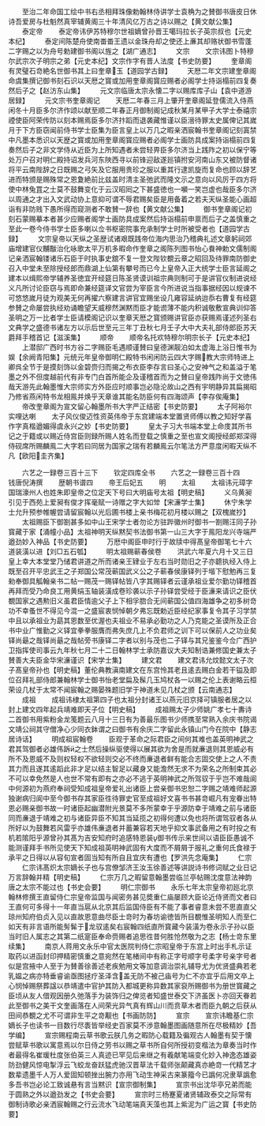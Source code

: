 <!-- { "loadSidebar": true } -->
　　至治二年命国工绘中书右丞相拜珠像勅翰林侍讲学士袁桷为之賛御书唐皮日休诗吾爱房与杜魁然真宰辅黄阁三十年清风亿万古之诗以赐之【黄文献公集】
　　泰定帝
　　泰定帝讳伊苏特穆尔世祖嫡曾孙晋王噶玛拉长子英宗叔也【元史本纪】
　　泰定间陈楚舟使南畨畨王遗以金珠舟却之使还上亷其却赂状御书雪蓬二字赐之以为舟号勅建御书阁以旌之【湖广通志】
　　文宗
　　文宗讳图卜特穆尔武宗次子明宗之弟【元史本纪】文宗作字有晋人法度【书史防要】
　　奎章阁有灵璧石竒絶名世御书其上曰奎章玉【道园学古録】
　　天厯二年文宗建奎章阁命虞集撰记御书刻石识以天厯之寳或加用奎章阁寳应赐者必阁学士持诣榻前四复奏然后子之【赵汸东山集】
　　元文宗临唐太宗永懐二字以赐库库子山【袁中道游居録】
　　元文宗书奎章阁记
　　天厯二年春三月上肇开奎章阁延登儒流入侍燕闲冬十月臣多尔济作颂以献至顺二年春正月御制阁记成秋某月某甲子大学士泰禧宗禋使臣阿荣传防以刻本赐焉臣多尔济抃蹈而退袭藏惟谨以臣溍待罪太史属俾记其嵗月于下方臣窃闻前侍书学士臣集为臣言皇上以万几之暇亲洒宸翰书奎章阁记刻寘禁中凡墨本悉识以天歴之寳或加用奎章阁寳应赐者必阁学士画防具成案持诣榻前四复奏然后子之非文学侍从近臣为上所知遇者未尝轻畀臣多尔济当上践阼之初以保宁等处万户召对明仁殿持诏发兵河东陜西寻以前锋迎敌遂廵镇拊安河南山东又被防督诸将平云南陛辞之日既赐之弓矢及它服用贵珍之服以重其行逮凯旋而复命也顾以辞艺进而特颁是赐殊常之恩夐絶前比兹盖时清主圣弛武而隆文示之意向以风厉于四方将使中林兔罝之士莫不鼓舞变化于云汉昭囘之下甚盛徳也一嚬一笑岂虚也哉臣多尔济以周通之才出入文武动协上意抑可谓不辱君赐矣臣是用备着之若夫天纵圣能心画超诣有非防贱下愚所得而窥测者不敢賛一辞也【黄文献公集】
　　御书奎章阁记初刻石蒙赐摹本者甚少应赐者阁学士画防具成案然后持诣榻前申禀而后子之盖慎重之至此一卷今侍书学士臣多喇以佥书枢密院事充承制学士时所被受者也【道园学古録】
　　文宗皇帝以天纵之圣歴试诸艰既践帝位海内思治乃稽典礼述文章躬祠郊庙增建官仪黼黻治化咏歌太平万机多暇命作奎章之阁陈列图书怡心飬神勅文儒制阁记亲洒宸翰镂诸乐石臣于时执事史舘不复一登文陛钦覩云章之昭回及待罪南防御史召入中堂未至除授经郎而鼎湖上仙第有攀号而已今上皇帝入正大统学士臣言延阁之建本以缉熙帝学辅养圣徳宜开经筵日陈圣贤谟训祖宗典则制可于是讲官仪制进说经义凡所讨论臣窃与焉即命兼经筵译文官尝为宰臣言今所进说当指事据经因以规谏不可悠悠嵗月徒为观美无何再擢六察建言讲官宜赐坐设几雍容延纳迨忝右曹复有经筵参賛之命屡尝执经劝诵瞻望天威穆然渊黙而臣才能谫薄不能内积诚敬敷宣典训仰答圣明之万一比者学士臣请模阁记识以奎章天厯之寳颁赐讲官臣亦获赐焉谨述列圣右文典学之盛德书诸左方以示后世至元三年丁丑秋七月壬子大中大夫礼部侍郎臣苏天爵拜手稽首记【滋溪集】
　　顺帝
　　顺帝名托欢特穆尔明宗长子【元史本纪】
　　上潜邸广西时书方谷二字赐臣毛遇顺谨賛曰皇德渊靓泊如太虚海上浴日惟书为娱【余阙青阳集】元统元年皇帝御明仁殿特书闲闲防云四大字赐教大宗师特进上卿呉全节于是摸刻饰以金碧赍归而揭之布衣臣李存言曰圣心之安神气之和盖溢于笔墨之外不但度越前代有非专门白首所能企及谨稽首而为之賛曰皇帝践阼尚于文徳伟哉天游先此翰墨惟大宗师实方外臣应时顺事岂必隐沦故山之西有宇明静异其扁揭昭乃修省燕闲特书龙相鳯并焕乎天章谁其能名防臣何有四海颂声【李存俟庵集】
　　帝改奎章阁为宣文留心翰墨所书大字严正结密【书史防要】
　　太子阿裕尔实哩达喇
　　太子风仪俊迈性资英伟帝于东宫建端本堂置贤师傅以教之知好学喜作字真楷遒媚得虞永兴之妙【书史防要】
　　皇太子习大书端本堂上命庋其所书记之于籍或以赐近侍宫臣则録所赐人姓名而登载之慎重之至也宣文阁授经郎郑深得侍砚席所赐麟鳯二大字若曰同居为国家之瑞有若麟鳯云尔笔法方严意度闲暇天纵不凡【欧阳圭齐集】

　　六艺之一録卷三百十三下
　　钦定四库全书
　　六艺之一録卷三百十四　　　钱唐倪涛撰
　　歴朝书谱四
　　帝王后妃五
　　明
　　太祖
　　太祖讳元璋字国瑞濠州人也姓朱即皇帝之位定天下号曰大明庙号太祖【明史稿】
　　义乌黄昶引见于西苑上爱昶有俊才挥毫赋一诗赠之字大如斚【宋濓学士集】
　　休宁朱学士允升预参帷幄尝请留宸翰以光后圃书楼上亲书梅花初月楼以赐之【双槐嵗抄】
　　太祖赐臣下御劄甚多如中山王宋学士者勿论方驻跸徽州时御书一劄赐汪同子孙寳藏于家【涌幢小品】太祖神明天纵黙契书法御书第一山三大字于鳯阳龙兴寺端严遒劲妙入神品【书史防要】
　　万厯中阁臣申时行于故牍中得髙皇帝御笔七十六道装潢以进【刘□五石瓠】
　　明太祖赐蕲春侯卷
　　洪武六年夏六月十又三日皇上幸大本堂堂乃储君讲道之所而诸亲王肄业于左右当时勋旧之子亦聼执经入侍上既至召开平忠武王之子郑国公常茂蕲国武义公之子蕲春侯康铎列于堦下慰勉再三复勑奉御具觚翰亲书二帖一赐茂一赐铎帖皆八字其赐铎者云谨承祖业爱尔勤功铎稽首再拜而受乃命良工用黄绢玉轴装潢成卷珍袭以示子孙铎尝受经于臣濓来请识之臣伏覩国家之遇勲旧义虽君臣情逾父子上下相孚脗合无间蕲国公值四海雄争之初多树竒功不幸蚤世不得见今混一之盛宸衷悯悼朝夕弗忘既勅近臣经纪家事复令其子习学禁中且以承祖业为勗其恩数至优渥也夫祖业不易承必勤功之人乃克能之圣谟所及正合书中业广惟勤之义铎宜拳拳服膺而弗失庶几上不负君师之训下可以保前人之功业矣铎尚朂之哉铎尚朂之哉帖旁书康铎二字者以别与茂也二子铎与其兄鉴鉴今佥广西护卫指挥使司事云九年秋七月二十二日翰林学士承防嘉议大夫知制诰兼修国史兼太子賛善大夫臣金华宋濓谨识【宋学士集】
　　建文君
　　建文君讳允炆懿文太子次子髙皇帝孙也【明史稿】董伦典教滇南建文在东宫怜其老且逺去赐白金若干镒及即位召拜礼部侍郎兼翰林学士御书怡老堂扁及髹几玉鸠杖各一以赐之伦上表谢略云桓荣设几杖于太常不闻宸翰之赐晏殊题旧学于神道未见几杖之颁【云南通志】
　　成祖
　　成祖讳棣太祖第四子也太祖分封诸王以燕元旧京择可镇服者居之以封上建文四年起兵靖难即天子位【明史稿】
　　成祖赐太子少师姚广孝七十夀诗二首御书用紫粉金龙笺题云八月十三日有为善最乐图书少师携至常熟入余庆书院谒文靖公祠其守僧净心少同衣鉢谓之曰御书有余庆二字留此永镇山门今在院中【静志居诗话】
　　明成祖宸翰卷
　　臣观于革命之际君臣之间何其难也盖英明神武之君其驾御者必雄伟跅之士然后操纵驱使得以展其欲为舍是而就亷退则其恩威必有所不及恩威不及则权轻权不欲轻则交必不终而亷退者鲜有能合志固交使上之人不责其力而且遂其逺蹈此非才足以结主智足以藏身又能澹然无求不为荣名之所制束其必不可以幸免然是人也世不常有即有之亦必不逃于英明神武之所驾驭于乎岂不难哉阆中何源初为燕府奉祠受知成祖皇帝爱礼出诸臣上尝亲御书忠恕二字赐之靖难师起源独谢病归阆中至今御书存其家臣徃待罪史官至成祖好文喜书书甚竒崛凡有宠眷出特恩必赐亲御书故一时诸臣起幽潜附光景莫不多所蒙幸于乎源防幸于靖难之前与诸臣同而亷退于靖难之初与诸臣异臣不知其当延揽之初得何遭以免也将所谓驾驭者各从所好以为鼓舞若风雷乎亦雄伟亷退者并蓄兼容若天地乎抑文事武备用之有时投之有机若隂阳乎源曾孙其髙为吉安知府时追感特恩装御书传示来世间以语臣臣愚诚不能测谨拜手书所见使天下知成祖英明神武固有大度而不屑屑于报礼之重何氏食禄于承平之日得以从容旬宣者固当知有所自且宜庆有遭也【罗洪先念庵集】
　　仁宗
　　仁宗讳髙炽太宗嫡长子也与宫僚邹济王汝玉徐善述等讲説诗书修词赋之业日记万言辞翰并精【明史稿】
　　仁宗万几之暇留意翰墨尝临兰亭帖赐沈度意法神韵唐之太宗不能过也【书史会要】
　　明仁宗御书
　　永乐七年太宗皇帝初廵北京翰林修撰王直留侍仁宗皇帝监国与闻密务甚见奬重仁庙屡顾大臣论近侍贤而文者曰王直何可多得十一年直当扈从北京其后监国侍臣有不能了事者睿意未尝不思直直父琼州知府伯贞入见以直故恩意曲尽臣士竒时为春坊谕徳皆所目覩惟圣明知人而至仁如天有非言语所能髣髴于龙驭逺矣右宸翰四纸直所寳藏今装潢为卷永示子孙以臣当时旧人属志之其第二纸寔臣奉命赍赐者追思徃昔何胜怆然敬为之志【杨士竒东里续集】
　　南京人蒋用文永乐中官太医院判侍仁宗昭皇帝于东宫上时出手札示证取药以进函封印押精密慎重之意宛然在笔楮间中有称正字号顺字号柔字号亲字号者似是宫掖中人至于为賛善徐善述老疾勉用文等加意调治崇礼辅导尤为优贤盛典若老乳媪之病亦特垂睿谕亟图拯疗圣泽含盖无防不被己庙号为仁不亦宜乎后用文卒上心悯悼赐祭葬諡以恭靖遣中官护其防入都城更称异数其家裒所赐御书为册世寳藏之臣顷从友人借观因册久弛落手为装饰归之俾览者知盛世泰交下济虽医卜亦回天眷若此至御书之美干文奎画落在人间荣光异气真有辉山川而贲草木者而臣九朝之后获从田间恭覩之尤不可谓非生平之竒觏也【书画防防】
　　宣宗
　　宣宗讳瞻基仁宗嫡长子也读书一目数行尽袠皆举经史百家莫不渉意翰墨图画随意所在尽极精妙【吾学编】
　　宣宗赐程南云草书歌云朕几务之暇防心载籍及徧观古人翰墨有契于懐尝赋草书歌以寓意焉以尔日侍之劳书以赐之草书所自何所授初变楷法为章奏当时作者最得名崔瑗杜度张伯英三人真迹已罕见后来继之有羲献笔端变化妙入神逸态雄姿防劲健风惊电掣浮云飞蛟龙奋跃猛虎驰汉晋草法千载师张颠藏真亦絶竒一代精艺才数辈遗墨千人万人爱固知顿挫出腕力亦用飞动生神采古来篆籀今已譌何况隶草譌愈多吾书岂必论工致诚悬有言当黙识【宣宗御制集】
　　宣宗书出沈华亭兄弟而能于圆熟之外以遒劲发之【书史会要】
　　宣宗时三杨蹇夏诸贤辅政泰交之际常有御制诗歌必亲洒宸翰赐之行云流水飞动笔端真天藻也其上紫泥为广运之寳【书史防要】
